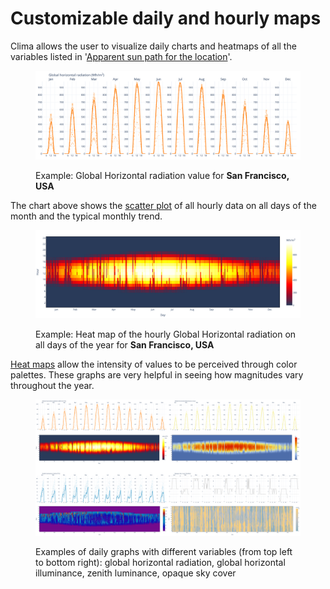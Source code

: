 # Customizable daily and hourly maps

Clima allows the user to visualize daily charts and heatmaps of all the variables listed in '[Apparent sun path for the location](https://cbe-berkeley.gitbook.io/clima/documentation/tabs-explained/sun-and-cloud/apparent-sunpath-for-the-location)'.

<figure><img src="../../../.gitbook/assets/CBEClima_San Francisco_USA_daily_sun_tab.svg" alt=""><figcaption><p>Example: Global Horizontal radiation value for <strong>San Francisco, USA</strong></p></figcaption></figure>

The chart above shows the [scatter plot](https://en.wikipedia.org/wiki/Scatter\_plot) of all hourly data on all days of the month and the typical monthly trend.

<figure><img src="../../../.gitbook/assets/CBEClima_San Francisco_USA_heatmap_sun_tab.svg" alt=""><figcaption><p>Example: Heat map of the hourly Global Horizontal radiation on all days of the year for <strong>San Francisco, USA</strong> </p></figcaption></figure>

[Heat maps](https://en.wikipedia.org/wiki/Heat\_map) allow the intensity of values to be perceived through color palettes. These graphs are very helpful in seeing how magnitudes vary throughout the year.&#x20;

<figure><img src="../../../.gitbook/assets/Daily sun exa.png" alt=""><figcaption><p>Examples of daily graphs with different variables (from top left to bottom right): global horizontal radiation, global horizontal illuminance, zenith luminance, opaque sky cover</p></figcaption></figure>

